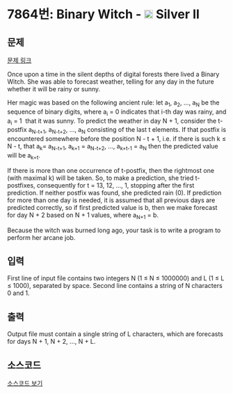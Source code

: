 # 7864번: Binary Witch - <img src="https://static.solved.ac/tier_small/9.svg" style="height:20px" /> Silver II

<!-- performance -->

<!-- 문제 제출 후 깃허브에 푸시를 했을 때 제출한 코드의 성능이 입력될 공간입니다.-->

<!-- end -->

## 문제

[문제 링크](https://boj.kr/7864)


<p>Once upon a time in the silent depths of digital forests there lived a Binary Witch. She was able to forecast weather, telling for any day in the future whether it will be rainy or sunny.</p>

<p>Her magic was based on the following ancient rule: let a<sub>1</sub>, a<sub>2</sub>, ..., a<sub>N</sub> be the sequence of binary digits, where a<sub>i</sub> = 0 indicates that i-th day was rainy, and a<sub>i</sub> = 1&nbsp; that it was sunny. To predict the weather in day N + 1, consider the t-postfix a<sub>N-t+1</sub>, a<sub>N-t+2</sub>, ..., a<sub>N</sub> consisting of the last t elements. If that postfix is encountered somewhere before the position N - t + 1, i.e. if there is such k ≤ N - t, that a<sub>k</sub>= a<sub>N-t+1</sub>, a<sub>k+1</sub> = a<sub>N-t+2</sub>, ..., a<sub>k+t-1</sub> = a<sub>N</sub> then the predicted value will be a<sub>k+t</sub>.</p>

<p>If there is more than one occurrence of t-postfix, then the rightmost one (with maximal k) will be taken. So, to make a prediction, she tried t-postfixes, consequently for t = 13, 12, ..., 1, stopping after the first prediction. If neither postfix was found, she predicted rain (0). If prediction for more than one day is needed, it is assumed that all previous days are predicted correctly, so if first predicted value is b, then we make forecast for day N + 2 based on N + 1 values, where a<sub>N+1</sub> = b.</p>

<p>Because the witch was burned long ago, your task is to write a program to perform her arcane job.</p>



## 입력


<p>First line of input file contains two integers N (1 ≤ N ≤ 1000000) and L (1 ≤ L ≤ 1000), separated by space. Second line contains a string of N characters 0 and 1.</p>



## 출력


<p>Output file must contain a single string of L characters, which are forecasts for days N + 1, N + 2, ..., N + L.</p>



## 소스코드

[소스코드 보기](Binary%20Witch.py)